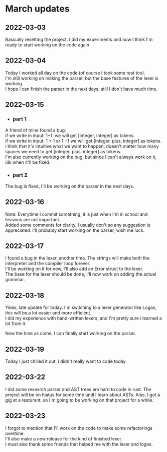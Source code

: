 # March updates

## 2022-03-03

Basically resetting the project. I did my experiments and now I think I'm ready to start working on the code again.

## 2022-03-04

Today I worked all day on the code (of course I took some rest too).  
I'm still working on making the parser, but the base features of the lexer is working.  
I hope I can finish the parser in the next days, still I don't have much time.

## 2022-03-15

- ### part 1

A friend of mine found a bug:  
if we write in input: 1+1, we will get [integer, integer] as tokens.  
if we write in input: 1 + 1 or 1 +1 we will get [integer, plus, integer] as tokens.  
i think that it's intuitive what we want to happen, doesn't matter how many spaces we need to get [integer, plus, integer] as tokens.  
I'm also currently working on the bug, but since I can't always work on it, idk when it'll be fixed.

- ### part 2

The bug is fixed, I'll be working on the parser in the next days.

## 2022-03-16

Note: Everytime I commit something, it is just when I'm in school and lessions are not important.  
Added some comments for clarity, I usually don't so any suggestion is appreciated.
I'll probably start working on the parser, wish me luck.

## 2022-03-17

I found a bug in the lexer, another time. The strings will make both the interpreter and the compiler loop forever.  
I'll be working on it for now, I'll also add an Error struct to the lexer.  
The base for the lexer should be done, I'll now work on adding the actual grammar.

## 2022-03-18

Yikes, late update for today.
I'm switching to a lexer generator like Logos, this will be a lot easier and more efficient.  
I did my experience with hand-written lexers, and I'm pretty sure i learned a lot from it.

Now the time as come, I can finally start working on the parser.

## 2022-03-19

Today I just chilled it out, I didn't really want to code today.

## 2022-03-22

I did some research parser and AST trees are hard to code in rust. The project will be on hiatus for some time until I
learn about ASTs. Also, I got a gig at a resturant, so I'm going to be working on that project for a while.

## 2022-03-23

I forgot to mention that I'll work on the code to make some refactorings overtime.  
I'll also make a new release for the kind of finished lexer.  
I must also thank some friends that helped me with the lexer and logos.
